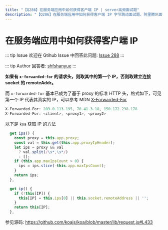 ```yaml
---
title: "【Q286】在服务端应用中如何获得客户端 IP | server高频面试题"
description: "【Q286】在服务端应用中如何获得客户端 IP 字节跳动面试题、阿里腾讯面试题、美团小米面试题。"
---
```


# 在服务端应用中如何获得客户端 IP

::: tip Issue
欢迎在 Gtihub Issue 中回答此问题: [Issue 288](https://github.com/shfshanyue/Daily-Question/issues/288)
:::

::: tip Author
回答者: [shfshanyue](https://github.com/shfshanyue)
:::

**如果有 `x-forwarded-for` 的请求头，则取其中的第一个 IP，否则取建立连接 socket 的 remoteAddr。**

而 `x-forwarded-for` 基本已成为了基于 proxy 的标准 HTTP 头，格式如下，可见第一个 IP 代表其真实的 IP，可以参考 MDN [X-Forwarded-For](https://developer.mozilla.org/en-US/docs/Web/HTTP/Headers/X-Forwarded-For)

```js
X-Forwarded-For: 203.0.113.195, 70.41.3.18, 150.172.238.178
X-Forwarded-For: <client>, <proxy1>, <proxy2>
```

以下是 `koa` 获取 IP 的方法

```js
  get ips() {
    const proxy = this.app.proxy;
    const val = this.get(this.app.proxyIpHeader);
    let ips = proxy && val
      ? val.split(/\s*,\s*/)
      : [];
    if (this.app.maxIpsCount > 0) {
      ips = ips.slice(-this.app.maxIpsCount);
    }
    return ips;
  },

  get ip() {
    if (!this[IP]) {
      this[IP] = this.ips[0] || this.socket.remoteAddress || '';
    }
    return this[IP];
  },
```

参见源码: <https://github.com/koajs/koa/blob/master/lib/request.js#L433>
